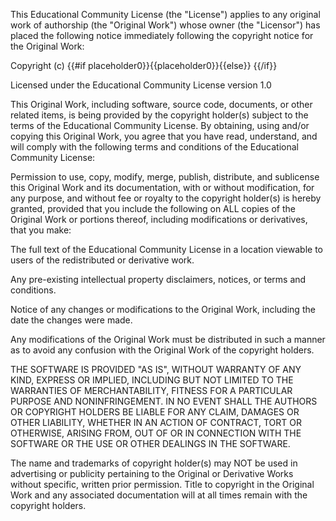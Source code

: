 This Educational Community License (the &quot;License&quot;) applies to any original work of authorship (the &quot;Original Work&quot;) whose owner (the &quot;Licensor&quot;) has placed the following notice immediately following the copyright notice for the Original Work:

Copyright (c) {{#if placeholder0}}{{placeholder0}}{{else}}<year> <copyright holders>{{/if}}

Licensed under the Educational Community License version 1.0

This Original Work, including software, source code, documents, or other related items, is being provided by the copyright holder(s) subject to the terms of the Educational Community License. By obtaining, using and/or copying this Original Work, you agree that you have read, understand, and will comply with the following terms and conditions of the Educational Community License:

Permission to use, copy, modify, merge, publish, distribute, and sublicense this Original Work and its documentation, with or without modification, for any purpose, and without fee or royalty to the copyright holder(s) is hereby granted, provided that you include the following on ALL copies of the Original Work or portions thereof, including modifications or derivatives, that you make:

The full text of the Educational Community License in a location viewable to users of the redistributed or derivative work.

Any pre-existing intellectual property disclaimers, notices, or terms and conditions.

Notice of any changes or modifications to the Original Work, including the date the changes were made.

Any modifications of the Original Work must be distributed in such a manner as to avoid any confusion with the Original Work of the copyright holders.

THE SOFTWARE IS PROVIDED &quot;AS IS&quot;, WITHOUT WARRANTY OF ANY KIND, EXPRESS OR IMPLIED, INCLUDING BUT NOT LIMITED TO THE WARRANTIES OF MERCHANTABILITY, FITNESS FOR A PARTICULAR PURPOSE AND NONINFRINGEMENT. IN NO EVENT SHALL THE AUTHORS OR COPYRIGHT HOLDERS BE LIABLE FOR ANY CLAIM, DAMAGES OR OTHER LIABILITY, WHETHER IN AN ACTION OF CONTRACT, TORT OR OTHERWISE, ARISING FROM, OUT OF OR IN CONNECTION WITH THE SOFTWARE OR THE USE OR OTHER DEALINGS IN THE SOFTWARE.

The name and trademarks of copyright holder(s) may NOT be used in advertising or publicity pertaining to the Original or Derivative Works without specific, written prior permission. Title to copyright in the Original Work and any associated documentation will at all times remain with the copyright holders.